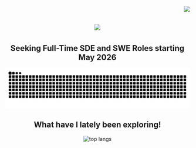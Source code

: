 <img align="right" src="https://visitor-badge.laobi.icu/badge?page_id=rohan-g0re.rohan-g0re" />

<h1 align="center">
  <img src="https://readme-typing-svg.herokuapp.com/?font=Righteous&size=35&color=ffffff&background=000000&center=true&vCenter=true&width=600&height=70&duration=4000&lines=Hi+again!+👋;+It's+me,+Rohan+Gore!;" />
</h1>

<div align="center">
  <h2>Seeking Full-Time SDE and SWE Roles starting May 2026</h2>
</div>

<div align="center">
  <!-- <h2>My Contribution Heatmap!</h2> -->
  <picture>
    <source media="(prefers-color-scheme: dark)" srcset="https://raw.githubusercontent.com/rohan-g0re/rohan-g0re/output/github-contribution-grid-snake-dark.svg" />
    <source media="(prefers-color-scheme: light)" srcset="https://raw.githubusercontent.com/rohan-g0re/rohan-g0re/output/github-contribution-grid-snake.svg" />
    <img alt="github-snake" src="https://raw.githubusercontent.com/rohan-g0re/rohan-g0re/output/github-contribution-grid-snake.svg" />
  </picture>
</div>

<h2 align="center">What have I lately been exploring!</h2>

<div align="center">
  <img width="325" src="https://github-readme-stats.vercel.app/api/top-langs/?username=rohan-g0re&hide=HTML&langs_count=8&layout=compact&theme=react&border_radius=10&size_weight=0.5&count_weight=0.5&exclude_repo=github-readme-stats" alt="top langs" />
</div>
